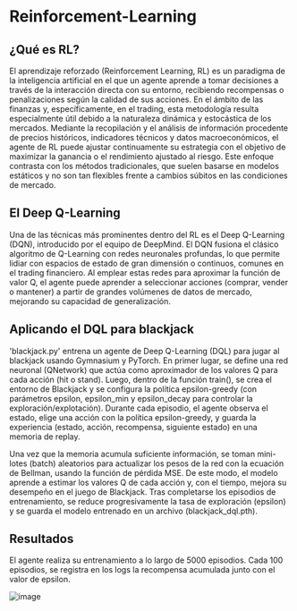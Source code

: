 # Reinforcement-Learning

## ¿Qué es RL?

El aprendizaje reforzado (Reinforcement Learning, RL) es un paradigma de la inteligencia artificial en el que un agente aprende a tomar decisiones a través de la interacción directa con su entorno, recibiendo recompensas o penalizaciones según la calidad de sus acciones. En el ámbito de las finanzas y, específicamente, en el trading, esta metodología resulta especialmente útil debido a la naturaleza dinámica y estocástica de los mercados. Mediante la recopilación y el análisis de información procedente de precios históricos, indicadores técnicos y datos macroeconómicos, el agente de RL puede ajustar continuamente su estrategia con el objetivo de maximizar la ganancia o el rendimiento ajustado al riesgo. Este enfoque contrasta con los métodos tradicionales, que suelen basarse en modelos estáticos y no son tan flexibles frente a cambios súbitos en las condiciones de mercado.

## El Deep Q-Learning

Una de las técnicas más prominentes dentro del RL es el Deep Q-Learning (DQN), introducido por el equipo de DeepMind. El DQN fusiona el clásico algoritmo de Q-Learning con redes neuronales profundas, lo que permite lidiar con espacios de estado de gran dimensión o continuos, comunes en el trading financiero. Al emplear estas redes para aproximar la función de valor Q, el agente puede aprender a seleccionar acciones (comprar, vender o mantener) a partir de grandes volúmenes de datos de mercado, mejorando su capacidad de generalización.

## Aplicando el DQL para blackjack

'blackjack.py' entrena un agente de Deep Q-Learning (DQL) para jugar al blackjack usando Gymnasium y PyTorch. En primer lugar, se define una red neuronal (QNetwork) que actúa como aproximador de los valores Q para cada acción (hit o stand). Luego, dentro de la función train(), se crea el entorno de Blackjack y se configura la política epsilon-greedy (con parámetros epsilon, epsilon_min y epsilon_decay para controlar la exploración/explotación). Durante cada episodio, el agente observa el estado, elige una acción con la política epsilon-greedy, y guarda la experiencia (estado, acción, recompensa, siguiente estado) en una memoria de replay.

Una vez que la memoria acumula suficiente información, se toman mini-lotes (batch) aleatorios para actualizar los pesos de la red con la ecuación de Bellman, usando la función de pérdida MSE. De este modo, el modelo aprende a estimar los valores Q de cada acción y, con el tiempo, mejora su desempeño en el juego de Blackjack. Tras completarse los episodios de entrenamiento, se reduce progresivamente la tasa de exploración (epsilon) y se guarda el modelo entrenado en un archivo (blackjack_dql.pth).


## Resultados

El agente realiza su entrenamiento a lo largo de 5000 episodios. Cada 100 episodios, se registra en los logs la recompensa acumulada junto con el valor de epsilon.

![image](https://github.com/user-attachments/assets/9cef7df1-c798-4260-9c72-96c4b61c4b59)
